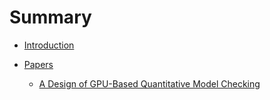 # Summary

* [Introduction](README.md)

* [Papers](papers.md)
    * [A Design of GPU-Based Quantitative Model Checking](papers/gpu_qmc.md)
